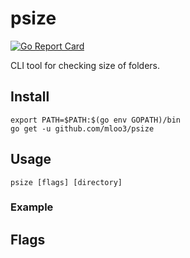 # psize

[![Go Report Card](https://goreportcard.com/badge/github.com/mloo3/psize)](https://goreportcard.com/report/github.com/mloo3/psize)

CLI tool for checking size of folders.

## Install

```
export PATH=$PATH:$(go env GOPATH)/bin
go get -u github.com/mloo3/psize
```

## Usage

```
psize [flags] [directory]
```
### Example

## Flags
